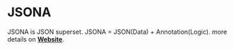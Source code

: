 # JSONA

JSONA is JSON superset. JSONA = JSON(Data) + Annotation(Logic).  more details on [**Website**](https://jsona.github.io/jsona).